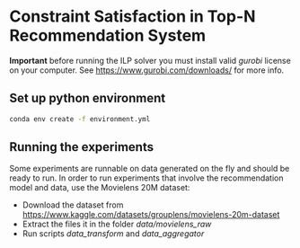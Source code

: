 # Constraint Satisfaction in Top-N Recommendation System

**Important** before running the ILP solver you must install valid *gurobi* license on your computer.
See https://www.gurobi.com/downloads/ for more info.

## Set up python environment

```bash
conda env create -f environment.yml
```

## Running the experiments
Some experiments are runnable on data generated on the fly and should be ready to run.
In order to run experiments that involve the recommendation model and data, use the Movielens 20M dataset:

* Download the dataset from https://www.kaggle.com/datasets/grouplens/movielens-20m-dataset
* Extract the files it in the folder *data/movielens_raw*
* Run scripts *data_transform* and *data_aggregator*

